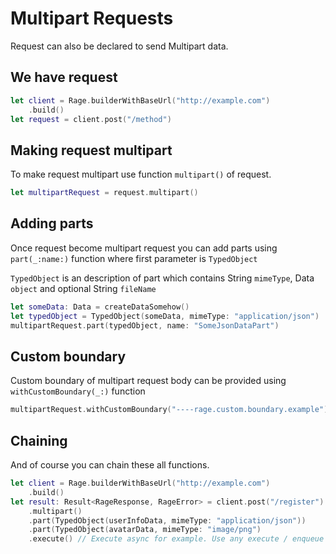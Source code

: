 Multipart Requests
=============================
Request can also be declared to send Multipart data.

## We have request ##
```swift
let client = Rage.builderWithBaseUrl("http://example.com")
    .build()
let request = client.post("/method")
```

## Making request multipart ##
To make request multipart use function `multipart()` of request.
```swift
let multipartRequest = request.multipart()
```

## Adding parts ##
Once request become multipart request you can add parts using `part(_:name:)` function where first parameter is `TypedObject`

`TypedObject` is an description of part which contains String `mimeType`, Data `object` and optional String `fileName`

```swift
let someData: Data = createDataSomehow()
let typedObject = TypedObject(someData, mimeType: "application/json")
multipartRequest.part(typedObject, name: "SomeJsonDataPart")
```

## Custom boundary ##
Custom boundary of multipart request body can be provided using `withCustomBoundary(_:)` function
```swift
multipartRequest.withCustomBoundary("----rage.custom.boundary.example")
```

## Chaining ##
And of course you can chain these all functions.
```swift
let client = Rage.builderWithBaseUrl("http://example.com")
    .build()
let result: Result<RageResponse, RageError> = client.post("/register")
    .multipart()
    .part(TypedObject(userInfoData, mimeType: "application/json"))
    .part(TypedObject(avatarData, mimeType: "image/png")
    .execute() // Execute async for example. Use any execute / enqueue method available for RageRequest class.
```
